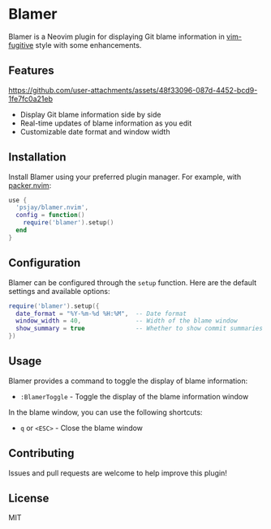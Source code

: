 # Blamer

Blamer is a Neovim plugin for displaying Git blame information in [vim-fugitive](https://github.com/tpope/vim-fugitive) style with some enhancements.
## Features

https://github.com/user-attachments/assets/48f33096-087d-4452-bcd9-1fe7fc0a21eb

- Display Git blame information side by side
- Real-time updates of blame information as you edit
- Customizable date format and window width

## Installation

Install Blamer using your preferred plugin manager. For example, with [packer.nvim](https://github.com/wbthomason/packer.nvim):

```lua
use {
  'psjay/blamer.nvim',
  config = function()
    require('blamer').setup()
  end
}
```

## Configuration

Blamer can be configured through the `setup` function. Here are the default settings and available options:

```lua
require('blamer').setup({
  date_format = "%Y-%m-%d %H:%M",  -- Date format
  window_width = 40,               -- Width of the blame window
  show_summary = true              -- Whether to show commit summaries
})
```

## Usage

Blamer provides a command to toggle the display of blame information:

- `:BlamerToggle` - Toggle the display of the blame information window

In the blame window, you can use the following shortcuts:

- `q` or `<ESC>` - Close the blame window

## Contributing

Issues and pull requests are welcome to help improve this plugin!

## License

MIT
